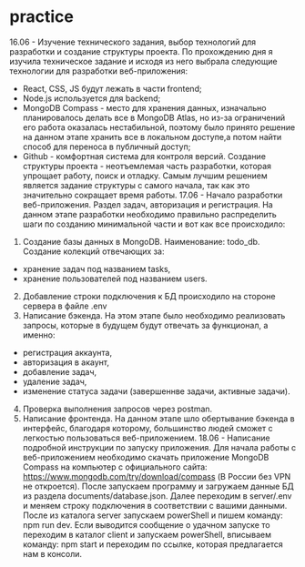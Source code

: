 # practice
16.06 - Изучение технического задания, выбор технологий для разработки и создание структуры проекта.
По прохождению дня я изучила техническое задание и исходя из него выбрала следующие технологии для разработки веб-приложения: 
- React, CSS, JS будут лежать в части frontend;
- Node.js используется для backend;
- MongoDB Compass - место для хранения данных, изначально планировалось делать все в MongoDB Atlas, но из-за ограничений его работа оказалась нестабильной, поэтому было принято решение на данном этапе хранить все в локальном доступе,а потом найти способ для переноса в публичный доступ;
- Github - комфортная система для контроля версий.
Создание структуры проекта - неотъемлемая часть разработки, которая упрощает работу, поиск и отладку. Самым лучшим решением является задание структуры с самого начала, так как это значительно сокращает время работы.
17.06 - Начало разработки веб-приложения. Раздел задач, авторизация и регистрация.
На данном этапе разработки необходимо правильно распределить шаги по созданию минимальной части и вот как все происходило:
1. Создание базы данных в MongoDB. Наименование: todo_db. Создание колекций отвечающих за:
- хранение задач под названием tasks,
- хранение пользователей под названием users.
2. Добавление строки подключения к БД происходило на стороне сервера в файле .env
3. Написание бэкенда. На этом этапе было необходимо реализовать запросы, которые в будущем будут отвечать за функционал, а именно:
- регистрация аккаунта,
- авторизация в акаунт,
- добавление задач,
- удаление задач,
- изменение статуса задачи (завершеннве задачи, активные задачи).
4. Проверка выполнения запросов через postman.
5. Написание фронтенда. На данном этапе шло обертывание бэкенда в интерфейс, благодаря которому, большинство людей сможет с легкостью пользоваться веб-приложением.
18.06 - Написание подробной инструкции по запуску приложения.
Для начала работы с веб-приложением необходимо скачать приложение MongoDB Compass на компьютер с официального сайта: https://www.mongodb.com/try/download/compass (В России без VPN не откроется). После запускаем программу и загружаем данные БД из раздела documents/database.json. Далее переходим в server/.env и меняем строку подключения в соответствии с вашими данными. После из каталога server запускаем powerShell и пишем команду: npm run dev. Если выводится сообщение о удачном запуске то переходим в каталог client и запускаем powerShell, вписываем команду: npm start и переходим по ссылке, которая предлагается нам в консоли.


